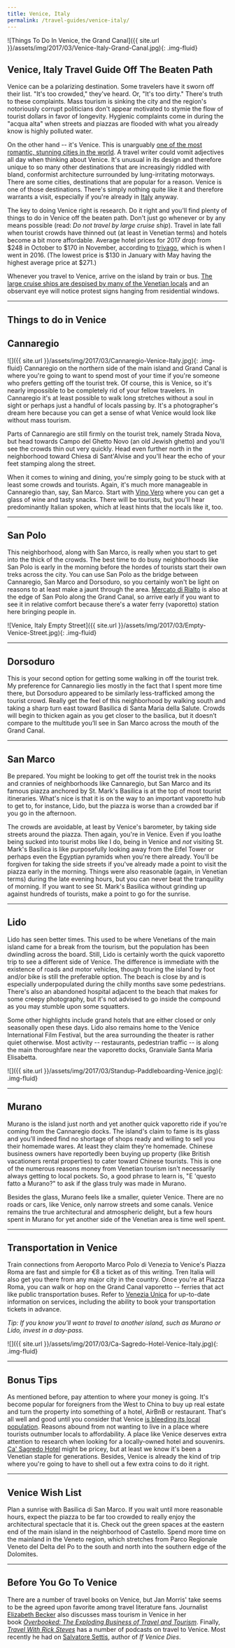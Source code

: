 ```yaml
---
title: Venice, Italy
permalink: /travel-guides/venice-italy/
---
```


![Things To Do In Venice, the Grand Canal]({{ site.url }}/assets/img/2017/03/Venice-Italy-Grand-Canal.jpg){: .img-fluid}

## Venice, Italy Travel Guide Off The Beaten Path

Venice can be a polarizing destination. Some travelers have it sworn off their list. "It's too crowded," they've heard. Or, "It's too dirty." There's truth to these complaints. Mass tourism is sinking the city and the region's notoriously corrupt politicians don't appear motivated to stymie the flow of tourist dollars in favor of longevity. Hygienic complaints come in during the "acqua alta" when streets and piazzas are flooded with what you already know is highly polluted water.

On the other hand -- it's Venice. This is unarguably [one of the most romantic, stunning cities in the world](https://withoutapath.com/empty-venice-italy-tourism-photography/). A travel writer could vomit adjectives all day when thinking about Venice. It's unusual in its design and therefore unique to so many other destinations that are increasingly riddled with bland, conformist architecture surrounded by lung-irritating motorways. There are some cities, destinations that are popular for a reason. Venice is one of those destinations. There's simply nothing quite like it and therefore warrants a visit, especially if you're already in [Italy](https://withoutapath.com/category/travel/europe/) anyway.

The key to doing Venice right is research. Do it right and you'll find plenty of things to do in Venice off the beaten path. Don't just go whenever or by any means possible (read: _Do not travel by large cruise ship_). Travel in late fall when tourist crowds have thinned out (at least in Venetian terms) and hotels become a bit more affordable. Average hotel prices for 2017 drop from $248 in October to $170 in November, according to [trivago](http://trivago.com), which is when I went in 2016. (The lowest price is $130 in January with May having the highest average price at $271.)

Whenever you travel to Venice, arrive on the island by train or bus. [The large cruise ships are despised by many of the Venetian locals](http://www.telegraph.co.uk/travel/news/tempers-flare-in-venice-as-angry-protesters-block-cruise-ships/) and an observant eye will notice protest signs hanging from residential windows.

* * *

## Things to do in Venice

## Cannaregio

![]({{ site.url }}/assets/img/2017/03/Cannaregio-Venice-Italy.jpg){: .img-fluid}
Cannaregio on the northern side of the main island and Grand Canal is where you're going to want to spend most of your time if you're someone who prefers getting off the tourist trek. Of course, this is Venice, so it's nearly impossible to be completely rid of your fellow travelers. In Cannaregio it's at least possible to walk long stretches without a soul in sight or perhaps just a handful of locals passing by. It's a photographer's dream here because you can get a sense of what Venice would look like without mass tourism.

Parts of Cannaregio are still firmly on the tourist trek, namely Strada Nova, but head towards Campo del Ghetto Novo (an old Jewish ghetto) and you'll see the crowds thin out very quickly. Head even further north in the neighborhood toward Chiesa di Sant'Alvise and you'll hear the echo of your feet stamping along the street.

When it comes to wining and dining, you're simply going to be stuck with at least some crowds and tourists. Again, it's much more manageable in Cannaregio than, say, San Marco. Start with [Vino Vero](http://veneziaautentica.com/venice-bar-bacaro-vino-vero/) where you can get a glass of wine and tasty snacks. There will be tourists, but you'll hear predominantly Italian spoken, which at least hints that the locals like it, too.

* * *

## San Polo

This neighborhood, along with San Marco, is really when you start to get into the thick of the crowds. The best time to do busy neighborhoods like San Polo is early in the morning before the hordes of tourists start their own treks across the city. You can use San Polo as the bridge between Cannaregio, San Marco and Dorsoduro, so you certainly won't be light on reasons to at least make a jaunt through the area. [Mercato di Rialto](http://www.in-venice.com/shop/mercato-di-rialto/) is also at the edge of San Polo along the Grand Canal, so arrive early if you want to see it in relative comfort because there's a water ferry (vaporetto) station here bringing people in.

![Venice, Italy Empty Street]({{ site.url }}/assets/img/2017/03/Empty-Venice-Street.jpg){: .img-fluid}

* * *

## Dorsoduro

This is your second option for getting some walking in off the tourist trek. My preference for Cannaregio lies mostly in the fact that I spent more time there, but Dorsoduro appeared to be similarly less-trafficked among the tourist crowd. Really get the feel of this neighborhood by walking south and taking a sharp turn east toward Basilica di Santa Maria della Salute. Crowds will begin to thicken again as you get closer to the basilica, but it doesn’t compare to the multitude you’ll see in San Marco across the mouth of the Grand Canal.

* * *

## San Marco

Be prepared. You might be looking to get off the tourist trek in the nooks and crannies of neighborhoods like Cannaregio, but San Marco and its famous piazza anchored by St. Mark's Basilica is at the top of most tourist itineraries. What's nice is that it is on the way to an important vaporetto hub to get to, for instance, Lido, but the piazza is worse than a crowded bar if you go in the afternoon.

The crowds are avoidable, at least by Venice's barometer, by taking side streets around the piazza. Then again, you're in Venice. Even if you loathe being sucked into tourist mobs like I do, being in Venice and _not_ visiting St. Mark's Basilica is like purposefully looking away from the Eifel Tower or perhaps even the Egyptian pyramids when you're there already. You'll be forgiven for taking the side streets if you've already made a point to visit the piazza early in the morning. Things were also reasonable (again, in Venetian terms) during the late evening hours, but you can never beat the tranquility of morning. If you want to see St. Mark's Basilica without grinding up against hundreds of tourists, make a point to go for the sunrise.

* * *

## Lido

Lido has seen better times. This used to be where Venetians of the main island came for a break from the tourism, but the population has been dwindling across the board. Still, Lido is certainly worth the quick vaporetto trip to see a different side of Venice. The difference is immediate with the existence of roads and motor vehicles, though touring the island by foot and/or bike is still the preferable option. The beach is close by and is especially underpopulated during the chilly months save some pedestrians. There's also an abandoned hospital adjacent to the beach that makes for some creepy photography, but it's not advised to go inside the compound as you may stumble upon some squatters.

Some other highlights include grand hotels that are either closed or only seasonally open these days. Lido also remains home to the Venice International Film Festival, but the area surrounding the theater is rather quiet otherwise. Most activity -- restaurants, pedestrian traffic -- is along the main thoroughfare near the vaporetto docks, Granviale Santa Maria Elisabetta.

![]({{ site.url }}/assets/img/2017/03/Standup-Paddleboarding-Venice.jpg){: .img-fluid}

* * *

## Murano

Murano is the island just north and yet another quick vaporetto ride if you're coming from the Cannaregio docks. The island's claim to fame is its glass and you'll indeed find no shortage of shops ready and willing to sell you their homemade wares. At least they claim they're homemade. Chinese business owners have reportedly been buying up property (like British vacationers rental properties) to cater toward Chinese tourists. This is one of the numerous reasons money from Venetian tourism isn't necessarily always getting to local pockets. So, a good phrase to learn is, "E 'questo fatto a Murano?" to ask if the glass truly was made in Murano.

Besides the glass, Murano feels like a smaller, quieter Venice. There are no roads or cars, like Venice, only narrow streets and some canals. Venice remains the true architectural and atmospheric delight, but a few hours spent in Murano for yet another side of the Venetian area is time well spent.

* * *

## Transportation in Venice

Train connections from Aeroporto Marco Polo di Venezia to Venice's Piazza Roma are fast and simple for €8 a ticket as of this writing. Tren Italia will also get you there from any major city in the country. Once you're at Piazza Roma, you can walk or hop on the Grand Canal vaporetto -- ferries that act like public transportation buses. Refer to [Venezia Unica](http://www.veneziaunica.it/en/e-commerce/services) for up-to-date information on services, including the ability to book your transportation tickets in advance.

_Tip: If you know you'll want to travel to another island, such as Murano or Lido, invest in a day-pass._

![]({{ site.url }}/assets/img/2017/03/Ca-Sagredo-Hotel-Venice-Italy.jpg){: .img-fluid}

* * *

## Bonus Tips

As mentioned before, pay attention to where your money is going. It's become popular for foreigners from the West to China to buy up real estate and turn the property into something of a hotel, AirBnB or restaurant. That's all well and good until you consider that Venice [is bleeding its local population](http://www.citylab.com/cityfixer/2017/02/venice-fights-back/516270/). Reasons abound from not wanting to live in a place where tourists outnumber locals to affordability. A place like Venice deserves extra attention to research when looking for a locally-owned hotel and souvenirs. [Ca' Sagredo Hotel](http://www.casagredohotel.com/) might be pricey, but at least we know it's been a Venetian staple for generations. Besides, Venice is already the kind of trip where you're going to have to shell out a few extra coins to do it right.

* * *

## Venice Wish List

Plan a sunrise with Basilica di San Marco. If you wait until more reasonable hours, expect the piazza to be far too crowded to really enjoy the architectural spectacle that it is. Check out the green spaces at the eastern end of the main island in the neighborhood of Castello. Spend more time on the mainland in the Veneto region, which stretches from Parco Regionale Veneto del Delta del Po to the south and north into the southern edge of the Dolomites.

* * *

## Before You Go To Venice

There are a number of travel books on Venice, but Jan Morris' take seems to be the agreed upon favorite among travel literature fans. Journalist [Elizabeth Becker](https://withoutapath.com/elizabeth-becker-overbooked/) also discusses mass tourism in Venice in her book [_Overbooked: The Exploding Business of Travel and Tourism_](http://a.co/e0K78MV). Finally, [_Travel With Rick Steves_](https://www.ricksteves.com/watch-read-listen/audio/podcasts) has a number of podcasts on travel to Venice. Most recently he had on [Salvatore Settis](http://a.co/2UAIFaG), author of _If Venice Dies_.
